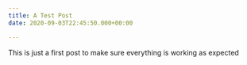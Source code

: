 ```yaml
---
title: A Test Post
date: 2020-09-03T22:45:50.000+00:00

---
```

This is just a first post to make sure everything is working as expected